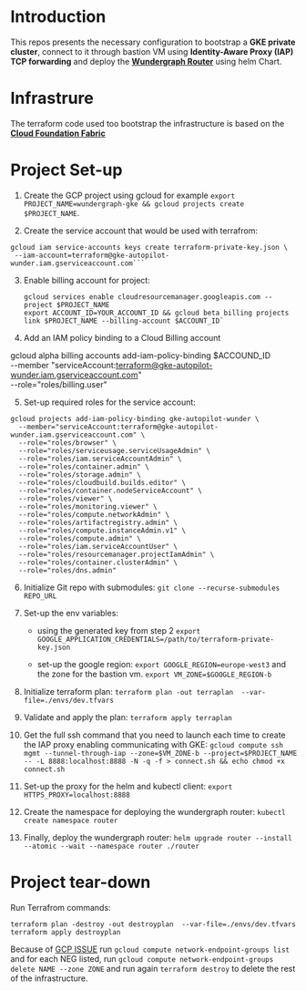 # Introduction

This repos presents the necessary configuration to bootstrap a **GKE private cluster**, connect to it through bastion VM using **Identity-Aware Proxy (IAP) TCP forwarding** and deploy the **[Wundergraph Router](https://github.com/wundergraph/cosmo/tree/main/helm/cosmo/charts/router)** using helm Chart.

# Infrastrure

The terraform code used too bootstrap the infrastructure is based on the **[Cloud Foundation Fabric](https://github.com/GoogleCloudPlatform/cloud-foundation-fabric)**

# Project Set-up

1. Create the GCP project using gcloud for example `export PROJECT_NAME=wundergraph-gke && gcloud projects create $PROJECT_NAME`.

2. Create the service account that would be used with terrafrom:

````
gcloud iam service-accounts keys create terraform-private-key.json \
 --iam-account=terraform@gke-autopilot-wunder.iam.gserviceaccount.com```
````

3. Enable billing account for project:

   ```
   gcloud services enable cloudresourcemanager.googleapis.com --project $PROJECT_NAME
   export ACCOUNT_ID=YOUR_ACCOUNT_ID && gcloud beta billing projects link $PROJECT_NAME --billing-account $ACCOUNT_ID`
   ```

4. Add an IAM policy binding to a Cloud Billing account

gcloud alpha billing accounts add-iam-policy-binding $ACCOUND_ID \
 --member "serviceAccount:terraform@gke-autopilot-wunder.iam.gserviceaccount.com" \
 --role="roles/billing.user"

5. Set-up required roles for the service account:

```
gcloud projects add-iam-policy-binding gke-autopilot-wunder \
  --member="serviceAccount:terraform@gke-autopilot-wunder.iam.gserviceaccount.com" \
  --role="roles/browser" \
  --role="roles/serviceusage.serviceUsageAdmin" \
  --role="roles/iam.serviceAccountAdmin" \
  --role="roles/container.admin" \
  --role="roles/storage.admin" \
  --role="roles/cloudbuild.builds.editor" \
  --role="roles/container.nodeServiceAccount" \
  --role="roles/viewer" \
  --role="roles/monitoring.viewer" \
  --role="roles/compute.networkAdmin" \
  --role="roles/artifactregistry.admin" \
  --role="roles/compute.instanceAdmin.v1" \
  --role="roles/compute.admin" \
  --role="roles/iam.serviceAccountUser" \
  --role="roles/resourcemanager.projectIamAdmin" \
  --role="roles/container.clusterAdmin" \
  --role="roles/dns.admin"
```

6. Initialize Git repo with submodules: `git clone --recurse-submodules REPO_URL`

7. Set-up the env variables:

   - using the generated key from step 2 `export GOOGLE_APPLICATION_CREDENTIALS=/path/to/terraform-private-key.json`

   - set-up the google region: `export GOOGLE_REGION=europe-west3` and the zone for the bastion vm. `export VM_ZONE=$GOOGLE_REGION-b`

8. Initialize terraform plan: `terraform plan -out terraplan  --var-file=./envs/dev.tfvars`

9. Validate and apply the plan: `terraform apply terraplan`

10. Get the full ssh command that you need to launch each time to create the IAP proxy enabling communicating with
    GKE: `gcloud compute ssh mgmt --tunnel-through-iap --zone=$VM_ZONE-b --project=$PROJECT_NAME -- -L 8888:localhost:8888 -N -q -f > connect.sh && echo chmod +x connect.sh`

11. Set-up the proxy for the helm and kubectl client: `export HTTPS_PROXY=localhost:8888`

12. Create the namespace for deploying the wundergraph router: `kubectl create namespace router`

13. Finally, deploy the wundergraph router: `helm upgrade router --install --atomic --wait --namespace router ./router`

# Project tear-down

Run Terrafrom commands:

```
terraform plan -destroy -out destroyplan  --var-file=./envs/dev.tfvars
terraform apply destroyplan
```

Because of [GCP ISSUE](https://github.com/hashicorp/terraform-provider-google/issues/9812) run `gcloud compute network-endpoint-groups list` and for each NEG listed, run `gcloud compute network-endpoint-groups delete NAME --zone ZONE` and run again `terraform destroy` to delete the rest of the infrastructure.
